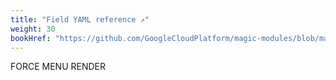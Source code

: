 ```yaml
---
title: "Field YAML reference ↗"
weight: 30
bookHref: "https://github.com/GoogleCloudPlatform/magic-modules/blob/main/mmv1/api/type.rb"
---
```

FORCE MENU RENDER